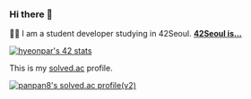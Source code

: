 ### Hi there 👋

 👨‍🎓 I am a student developer studying in 42Seoul. **[42Seoul is...](https://whitepaper.innovationacademy.kr/)**  

[![hyeonpar's 42 stats](https://badge42.herokuapp.com/api/stats/hyeonpar?privacyEmail=false)](https://github.com/JaeSeoKim/badge42)

This is my [solved.ac](https://solved.ac/) profile.  
<!-- [![panpan8's solved.ac profile(mini)](http://mazassumnida.wtf/api/mini/generate_badge?boj=panpan8)](https://solved.ac/panpan8) -->
[![panpan8's solved.ac profile(v2)](http://mazassumnida.wtf/api/v2/generate_badge?boj=panpan8)](https://solved.ac/panpan8)  

<!-- I was in the LIKELION.  
The 7th was a member and the 8th was a management team.  

![7th_and_DGU](https://likelion-badge.herokuapp.com/api/likelion_university_badge/v1?generation=7&university=DGU) -->

<!--
**c2lv/c2lv** is a ✨ _special_ ✨ repository because its `README.md` (this file) appears on your GitHub profile.

Here are some ideas to get you started:

- 🔭 I’m currently working on ...
- 🌱 I’m currently learning ...
- 👯 I’m looking to collaborate on ...
- 🤔 I’m looking for help with ...
- 💬 Ask me about ...
- 📫 How to reach me: ...
- 😄 Pronouns: ...
- ⚡ Fun fact: ...
-->
